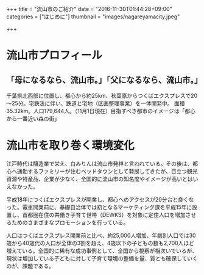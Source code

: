 +++
title = "流山市のご紹介"
date = "2016-11-30T01:44:28+09:00"
categories = ["はじめに"]
thumbnail = "images/nagareyamacity.jpeg"

+++

# 流山市プロフィール

## 「母になるなら、流山市。」「父になるなら、流山市。」

千葉県北西部に位置し、都心から約25km、秋葉原からつくばエクスプレスで20～25分。宅鉄法に伴い、鉄道と宅地（区画整理事業）を一体開発中。
面積35.32km。人口179,644人。（11月1日現在）目指すべき都市のイメージは「都心から一番近い森の街」

# 流山市を取り巻く環境変化

江戸時代は醸造業で栄え、白みりんは流山市発祥と言われている。その後は、都心へ通勤するファミリーが住むベッドタウンとして発展してきたが、目立つ観光資源や特産品、企業が少なく、全国的に流山市の知名度やイメージが高いとはいえなかった。

平成18年につくばエクスプレスが開業し、都心へのアクセスが20分台と良くなった。電車開業前に、基礎自治体では初となるマーケティング課を平成15年に設置し、首都圏在住の共働き子育て世帯（DEWKS）を対象に定住人口を増加させるためのさまざまなプロモーションを行っている。

人口はつくばエクスプレス開業前と比べ、約25,000人増加、年齢別人口では30歳から40歳代の人口が全体の3割を超え、4歳以下の子どもの数も2,700人ほど増えている。全国的に稀有な成功事例として、全国から視察が相次いでいるが、現状は増加している子どもに対して子育て環境の整備を量、質とも確保していくのが、課題である。
